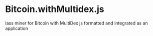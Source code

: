 # Bitcoin.withMultidex.js
lass miner for Bitcoin with MultiDex js formatted and integrated as an application
